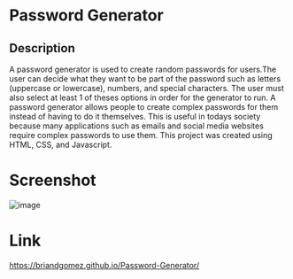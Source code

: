 # Password Generator

## Description
A password generator is used to create random passwords for users.The user can decide what they want to be part of the password such as letters (uppercase or lowercase), numbers, and special characters. The user must also select at least 1 of theses options in order for the generator to run. A password generator allows people to create complex passwords for them instead of having to do it themselves. This is useful in todays society because many applications such as emails and social media websites require complex passwords to use them. This project was created using HTML, CSS, and Javascript.

# Screenshot
![image](https://user-images.githubusercontent.com/69539559/132961389-1bea0825-4a38-47cb-854d-8e4639922b3e.png)

# Link
https://briandgomez.github.io/Password-Generator/
